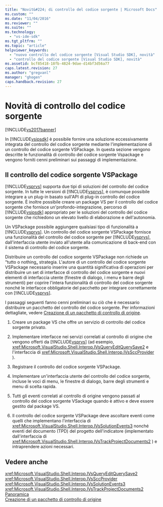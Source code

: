 ```yaml
---
title: "Novit&#224; di controllo del codice sorgente | Microsoft Docs"
ms.custom: ""
ms.date: "11/04/2016"
ms.reviewer: ""
ms.suite: ""
ms.technology: 
  - "vs-ide-sdk"
ms.tgt_pltfrm: ""
ms.topic: "article"
helpviewer_keywords: 
  - "nuovo controllo del codice sorgente [Visual Studio SDK], novità"
  - "controllo del codice sorgente [Visual Studio SDK], novità"
ms.assetid: bcf85418-18fb-4824-9dae-d14bf3d56a77
caps.latest.revision: 27
ms.author: "gregvanl"
manager: "ghogen"
caps.handback.revision: 27
---
```

# Novit&#224; di controllo del codice sorgente
[!INCLUDE[vs2017banner](../../code-quality/includes/vs2017banner.md)]

In [!INCLUDE[vsipsdk](../../extensibility/includes/vsipsdk_md.md)] è possibile fornire una soluzione eccessivamente integrata del controllo del codice sorgente mediante l'implementazione di un controllo del codice sorgente VSPackage.  In questa sezione vengono descritte le funzionalità di controllo del codice sorgente Vspackage e vengono forniti cenni preliminari sui passaggi di implementazione.  
  
## Il controllo del codice sorgente VSPackage  
 [!INCLUDE[vsprvs](../../code-quality/includes/vsprvs_md.md)] supporta due tipi di soluzioni del controllo del codice sorgente.  In tutte le versioni di [!INCLUDE[vsprvs](../../code-quality/includes/vsprvs_md.md)], è comunque possibile integrare a un plug\-in basato sull'API di plug\-in controllo del codice sorgente.  È inoltre possibile creare un package VS per il controllo del codice sorgente che fornisce un'profondo\-integrazione, percorso di [!INCLUDE[vsipsdk](../../extensibility/includes/vsipsdk_md.md)] appropriato per le soluzioni del controllo del codice sorgente che richiedono un elevato livello di elaborazione e dell'autonomia.  
  
 Un VSPackage possibile aggiungere qualsiasi tipo di funzionalità a [!INCLUDE[vsprvs](../../code-quality/includes/vsprvs_md.md)].  Un controllo del codice sorgente VSPackage fornisce una funzionalità del controllo del codice sorgente per [!INCLUDE[vsprvs](../../code-quality/includes/vsprvs_md.md)], dall'interfaccia utente inviato all'utente alla comunicazione di back\-end con il sistema di controllo del codice sorgente.  
  
 Distribuire un controllo del codice sorgente VSPackage non richiede un “tutto o nothing„ strategia.  L'autore di un controllo del codice sorgente VSPackage necessario inserire una quantità significativa di operazioni per distribuire un set di interfacce di controllo del codice sorgente e nuovi elementi di interfaccia utente \(finestre di dialogo, i menu e barre degli strumenti\) per coprire l'intera funzionalità di controllo del codice sorgente nonché le interfacce obbligatorie del pacchetto per integrare correttamente con [!INCLUDE[vsprvs](../../code-quality/includes/vsprvs_md.md)].  
  
 I passaggi seguenti fanno cenni preliminari su ciò che è necessario distribuire un pacchetto del controllo del codice sorgente.  Per informazioni dettagliate, vedere [Creazione di un pacchetto di controllo di origine](../../extensibility/internals/creating-a-source-control-vspackage.md).  
  
1.  Creare un package VS che offre un servizio di controllo del codice sorgente privato.  
  
2.  Implementare interfacce nei servizi correlati al controllo di origine che vengono offerti da [!INCLUDE[vsprvs](../../code-quality/includes/vsprvs_md.md)] \(ad esempio, <xref:Microsoft.VisualStudio.Shell.Interop.IVsQueryEditQuerySave2> e l'interfaccia di <xref:Microsoft.VisualStudio.Shell.Interop.IVsSccProvider> \).  
  
3.  Registrare il controllo del codice sorgente VSPackage.  
  
4.  Implementare un'interfaccia utente del controllo del codice sorgente, incluse le voci di menu, le finestre di dialogo, barre degli strumenti e menu di scelta rapida.  
  
5.  Tutti gli eventi correlati al controllo di origine vengono passati al controllo del codice sorgente VSackage quando è attivo e deve essere gestito dal package VS.  
  
6.  Il controllo del codice sorgente VSPackage deve ascoltare eventi come quelli che implementano l'interfaccia di <xref:Microsoft.VisualStudio.Shell.Interop.IVsSolutionEvents3> nonché eventi del documento \(TPD\) del progetto dell'indicatore \(implementato dall'interfaccia di <xref:Microsoft.VisualStudio.Shell.Interop.IVsTrackProjectDocuments2> \) e intraprendere azioni necessari.  
  
## Vedere anche  
 <xref:Microsoft.VisualStudio.Shell.Interop.IVsQueryEditQuerySave2>   
 <xref:Microsoft.VisualStudio.Shell.Interop.IVsSccProvider>   
 <xref:Microsoft.VisualStudio.Shell.Interop.IVsSolutionEvents3>   
 <xref:Microsoft.VisualStudio.Shell.Interop.IVsTrackProjectDocuments2>   
 [Panoramica](../../extensibility/internals/source-control-integration-overview.md)   
 [Creazione di un pacchetto di controllo di origine](../../extensibility/internals/creating-a-source-control-vspackage.md)